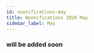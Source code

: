 ```yaml
---
id: noonifications-may
title: Noonifications 2020 May
sidebar_label: May
---
```


### will be added soon
